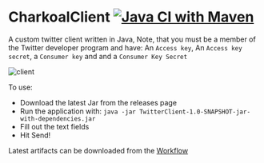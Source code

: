 # CharkoalClient [![Java CI with Maven](https://github.com/TheBozzz34/CharkoalClient/actions/workflows/maven.yml/badge.svg)](https://github.com/TheBozzz34/CharkoalClient/actions/workflows/maven.yml)
A custom twitter client written in Java, Note, that you must be a member of the Twitter developer program and have: An `Access key`, An `Access key secret`, a `Consumer key` and and a `Consumer Key Secret`

![client](https://cdn.upload.systems/uploads/XOZsvplV.png)

To use:
 - Download the latest Jar from the releases page
 - Run the application with: `java -jar TwitterClient-1.0-SNAPSHOT-jar-with-dependencies.jar`
 - Fill out the text fields
 - Hit Send!

Latest artifacts can be downloaded from the [Workflow](https://github.com/TheBozzz34/CharkoalClient/actions/workflows/maven.yml)
